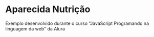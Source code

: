 # Aparecida Nutrição

Exemplo desenvolvido durante o curso "JavaScript Programando na linguagem da web" da Alura
